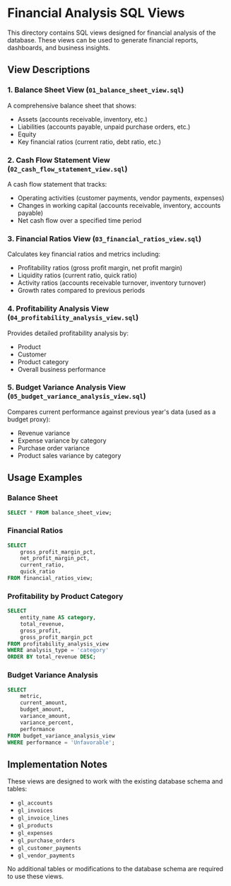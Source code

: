 # Financial Analysis SQL Views

This directory contains SQL views designed for financial analysis of the database. These views can be used to generate financial reports, dashboards, and business insights.

## View Descriptions

### 1. Balance Sheet View (`01_balance_sheet_view.sql`)
A comprehensive balance sheet that shows:
- Assets (accounts receivable, inventory, etc.)
- Liabilities (accounts payable, unpaid purchase orders, etc.)
- Equity 
- Key financial ratios (current ratio, debt ratio, etc.)

### 2. Cash Flow Statement View (`02_cash_flow_statement_view.sql`)
A cash flow statement that tracks:
- Operating activities (customer payments, vendor payments, expenses)
- Changes in working capital (accounts receivable, inventory, accounts payable)
- Net cash flow over a specified time period

### 3. Financial Ratios View (`03_financial_ratios_view.sql`)
Calculates key financial ratios and metrics including:
- Profitability ratios (gross profit margin, net profit margin)
- Liquidity ratios (current ratio, quick ratio)
- Activity ratios (accounts receivable turnover, inventory turnover)
- Growth rates compared to previous periods

### 4. Profitability Analysis View (`04_profitability_analysis_view.sql`)
Provides detailed profitability analysis by:
- Product
- Customer
- Product category
- Overall business performance

### 5. Budget Variance Analysis View (`05_budget_variance_analysis_view.sql`)
Compares current performance against previous year's data (used as a budget proxy):
- Revenue variance
- Expense variance by category
- Purchase order variance
- Product sales variance by category

## Usage Examples

### Balance Sheet
```sql
SELECT * FROM balance_sheet_view;
```

### Financial Ratios
```sql
SELECT 
    gross_profit_margin_pct,
    net_profit_margin_pct,
    current_ratio,
    quick_ratio 
FROM financial_ratios_view;
```

### Profitability by Product Category
```sql
SELECT 
    entity_name AS category,
    total_revenue,
    gross_profit,
    gross_profit_margin_pct
FROM profitability_analysis_view
WHERE analysis_type = 'category'
ORDER BY total_revenue DESC;
```

### Budget Variance Analysis
```sql
SELECT 
    metric,
    current_amount,
    budget_amount,
    variance_amount,
    variance_percent,
    performance
FROM budget_variance_analysis_view
WHERE performance = 'Unfavorable';
```

## Implementation Notes

These views are designed to work with the existing database schema and tables:
- `gl_accounts`
- `gl_invoices`
- `gl_invoice_lines`
- `gl_products`
- `gl_expenses`
- `gl_purchase_orders`
- `gl_customer_payments`
- `gl_vendor_payments`

No additional tables or modifications to the database schema are required to use these views. 